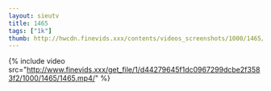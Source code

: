 ```yaml
--- 
layout: sieutv
title: 1465
tags: ["1k"]
thumb: http://hwcdn.finevids.xxx/contents/videos_screenshots/1000/1465/preview.mp4.jpg
---
```

{% include video src="http://www.finevids.xxx/get_file/1/d44279645f1dc0967299dcbe2f3583f2/1000/1465/1465.mp4/" %} 
